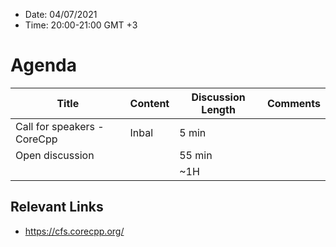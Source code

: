 * Date: 04/07/2021
* Time: 20:00-21:00 GMT +3

# Agenda

| Title | Content | Discussion Length | Comments       |
|----------|-------------|-------------|----------------|
| Call for speakers - CoreCpp  | Inbal | 5 min  |       |
| Open discussion              |       | 55 min |       |
|                              |       | ~1H    |       |

## Relevant Links
- https://cfs.corecpp.org/


